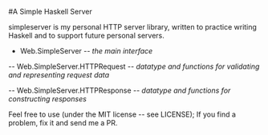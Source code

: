 #A Simple Haskell Server

simpleserver is my personal HTTP server library, written to practice writing Haskell and to support future personal servers.

- Web.SimpleServer *-- the main interface*

-- Web.SimpleServer.HTTPRequest *-- datatype and functions for validating and representing request data*

-- Web.SimpleServer.HTTPResponse *-- datatype and functions for constructing responses*

Feel free to use (under the MIT license -- see LICENSE); If you find a problem, fix it and send me a PR.
